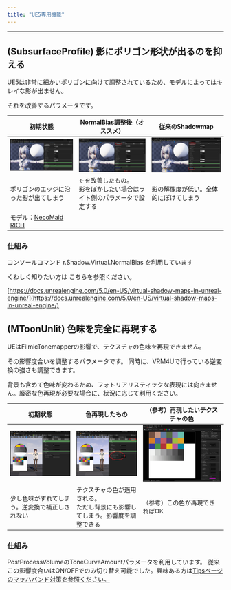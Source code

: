 ```yaml
---
title: "UE5専用機能"
---
```



----

## (SubsurfaceProfile) 影にポリゴン形状が出るのを抑える

UE5は非常に細かいポリゴンに向けて調整されているため、モデルによってはキレイな影が出ません。

それを改善するパラメータです。

|初期状態|NormalBias調整後（オススメ）|従来のShadowmap|
|-|-|-|
|[![](./assets/images/small/05u_s1.png)](../assets/images/05u_s1.png)|[![](./assets/images/small/05u_s2.png)](../assets/images/05u_s2.png)|[![](./assets/images/small/05u_s3.png)](../assets/images/05u_s3.png)|
|ポリゴンのエッジに沿った影が出てしまう|←を改善したもの。<br>影をぼかしたい場合はライト側のパラメータで設定する|影の解像度が低い。全体的にぼけてしまう|
|モデル：[NecoMaid RICH](https://booth.pm/ja/items/2147191)||



### 仕組み

コンソールコマンド r.Shadow.Virtual.NormalBias を利用しています

くわしく知りたい方は こちらを参照ください。

[https://docs.unrealengine.com/5.0/en-US/virtual-shadow-maps-in-unreal-engine/](https://docs.unrealengine.com/5.0/en-US/virtual-shadow-maps-in-unreal-engine/)

## (MToonUnlit) 色味を完全に再現する

UEはFilmicTonemapperの影響で、テクスチャの色味を再現できません。

その影響度合いを調整するパラメータです。
同時に、VRM4Uで行っている逆変換の強さも調整できます。

背景も含めて色味が変わるため、フォトリアリスティックな表現には向きません。厳密な色再現が必要な場合に、状況に応じて利用ください。

|初期状態|色再現したもの|（参考）再現したいテクスチャの色|
|-|-|-|
|[![](./assets/images/small/05u_c1.png)](../assets/images/05u_c1.png)|[![](./assets/images/small/05u_c2.png)](../assets/images/05u_c2.png)|[![](./assets/images/small/05u_c3.png)](../assets/images/05u_c3.png)|
|少し色味がずれてしまう。逆変換で補正しきれない|テクスチャの色が適用される。<br>ただし背景にも影響してしまう。影響度を調整できる|（参考）この色が再現できればOK|


### 仕組み

PostProcessVolumeのToneCurveAmountパラメータを利用しています。
従来この影響度合いはON/OFFでのみ切り替え可能でした。興味ある方は[Tipsページのマッハバンド対策を参照ください。](../02_shortcut2/)
